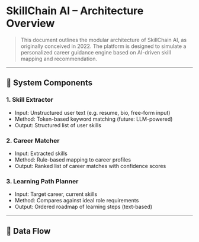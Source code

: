# SkillChain AI – Architecture Overview

> This document outlines the modular architecture of SkillChain AI, as originally conceived in 2022. The platform is designed to simulate a personalized career guidance engine based on AI-driven skill mapping and recommendation.

---

## 🧠 System Components

### 1. **Skill Extractor**
- Input: Unstructured user text (e.g. resume, bio, free-form input)
- Method: Token-based keyword matching (future: LLM-powered)
- Output: Structured list of user skills

### 2. **Career Matcher**
- Input: Extracted skills
- Method: Rule-based mapping to career profiles
- Output: Ranked list of career matches with confidence scores

### 3. **Learning Path Planner**
- Input: Target career, current skills
- Method: Compares against ideal role requirements
- Output: Ordered roadmap of learning steps (text-based)

---

## 🔄 Data Flow

